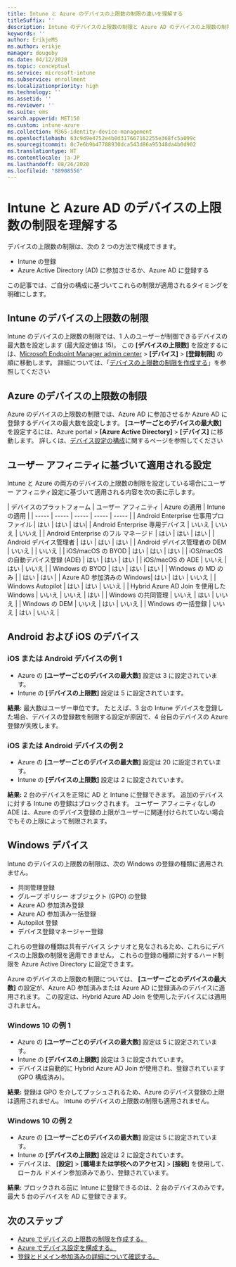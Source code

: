 ```yaml
---
title: Intune と Azure のデバイスの上限数の制限の違いを理解する
titleSuffix: ''
description: Intune のデバイスの上限数の制限と Azure AD のデバイスの上限数の制限の違いを理解します。
keywords: ''
author: ErikjeMS
ms.author: erikje
manager: dougeby
ms.date: 04/12/2020
ms.topic: conceptual
ms.service: microsoft-intune
ms.subservice: enrollment
ms.localizationpriority: high
ms.technology: ''
ms.assetid: ''
ms.reviewer: ''
ms.suite: ems
search.appverid: MET150
ms.custom: intune-azure
ms.collection: M365-identity-device-management
ms.openlocfilehash: 63c9d9e4752e4b0d317667162255e368fc5a099c
ms.sourcegitcommit: 0c7e6b9b47788930dca543d86a95348da4b0d902
ms.translationtype: HT
ms.contentlocale: ja-JP
ms.lasthandoff: 08/26/2020
ms.locfileid: "88908556"
---
```

# <a name="understand-intune-and-azure-ads-device-limit-restrictions"></a>Intune と Azure AD のデバイスの上限数の制限を理解する

デバイスの上限数の制限は、次の 2 つの方法で構成できます。
- Intune の登録
- Azure Active Directory (AD) に参加させるか、Azure AD に登録する

この記事では、ご自分の構成に基づいてこれらの制限が適用されるタイミングを明確にします。

## <a name="intune-device-limit-restrictions"></a>Intune のデバイスの上限数の制限

Intune のデバイスの上限数の制限では、1 人のユーザーが制御できるデバイスの最大数を設定します (最大設定値は 15)。 この **[デバイスの上限数]** を設定するには、[Microsoft Endpoint Manager admin center](https://go.microsoft.com/fwlink/?linkid=2109431) >  **[デバイス]**  >  **[登録制限]** の順に移動します。 詳細については、「[デバイスの上限数の制限を作成する](enrollment-restrictions-set.md#create-a-device-limit-restriction)」を参照してください

## <a name="azure-device-limit-restriction"></a>Azure のデバイスの上限数の制限

Azure のデバイスの上限数の制限では、Azure AD に参加させるか Azure AD に登録するデバイスの最大数を設定します。 **[ユーザーごとのデバイスの最大数]** を設定するには、Azure portal > **[Azure Active Directory]**  >  **[デバイス]** に移動します。 詳しくは、[デバイス設定の構成](/azure/active-directory/devices/device-management-azure-portal)に関するページを参照してください

## <a name="settings-applied-based-on-user-affinity"></a>ユーザー アフィニティに基づいて適用される設定

Intune と Azure の両方のデバイスの上限数の制限を設定している場合にユーザー アフィニティ設定に基づいて適用される内容を次の表に示します。

| デバイスのプラットフォーム | ユーザー アフィニティ | Azure の適用 | Intune の適用 |
| ----- | ----- | ----- | ----- | ----- |
| Android Enterprise 仕事用プロファイル | はい | はい | はい|
| Android Enterprise 専用デバイス | いいえ | いいえ | いいえ |
| Android Enterprise のフル マネージド | はい | はい | はい |
| Android デバイス管理者 | はい | はい | はい |
| Android デバイス管理者の DEM | いいえ | | いいえ | 
| iOS/macOS の BYOD | はい | はい | はい |
| iOS/macOS の自動デバイス登録 (ADE) | はい | はい | はい |
| iOS/macOS の ADE | いいえ | はい | いいえ |
| Windows の BYOD | はい | はい | はい |
| Windows の MD のみ | | はい | はい |
| Azure AD 参加済みの Windows| はい | はい | いいえ |
| Windows Autopilot | はい | はい | いいえ |
| Hybrid Azure AD Join を使用した Windows | いいえ | いいえ | はい |
| Windows の共同管理 | いいえ | はい | いいえ |
| Windows の DEM | いいえ | はい | いいえ |
| Windows の一括登録 | いいえ | はい | いいえ |


## <a name="android-and-ios-devices"></a>Android および iOS のデバイス

### <a name="ios-or-android-devices-example-1"></a>iOS または Android デバイスの例 1

- Azure の **[ユーザーごとのデバイスの最大数]** 設定は 3 に設定されています。
- Intune の **[デバイスの上限数]** 設定は 5 に設定されています。
 
**結果:** 最大数はユーザー単位です。 たとえば、3 台の Intune デバイスを登録した場合、デバイスの登録数を制限する設定が原因で、4 台目のデバイスの Azure 登録が失敗します。

### <a name="ios-or-android-devices-example-2"></a>iOS または Android デバイスの例 2

- Azure の **[ユーザーごとのデバイスの最大数]** 設定は 20 に設定されています。
- Intune の **[デバイスの上限数]** 設定は 2 に設定されています。

**結果:** 2 台のデバイスを正常に AD と Intune に登録できます。 追加のデバイスに対する Intune の登録はブロックされます。 ユーザー アフィニティなしの ADE は、Azure のデバイス登録の上限がユーザーに関連付けられていない場合でもその上限によって制限されます。

## <a name="windows-devices"></a>Windows デバイス

Intune のデバイスの上限数の制限は、次の Windows の登録の種類に適用されません。
- 共同管理登録
- グループ ポリシー オブジェクト (GPO) の登録
- Azure AD 参加済み登録
- Azure AD 参加済み一括登録
- Autopilot 登録
- デバイス登録マネージャー登録

これらの登録の種類は共有デバイス シナリオと見なされるため、これらにデバイスの上限数の制限を適用できません。 これらの登録の種類に対するハード制限を Azure Active Directory に設定できます。

Azure のデバイスの上限数の制限については、 **[ユーザーごとのデバイスの最大数]** の設定が、Azure AD 参加済みまたは Azure AD に登録済みのデバイスに適用されます。 この設定は、Hybrid Azure AD Join を使用したデバイスには適用されません。

### <a name="windows-10-example-1"></a>Windows 10 の例 1

- Azure の **[ユーザーごとのデバイスの最大数]** 設定は 5 に設定されています。
- Intune の **[デバイスの上限数]** 設定は 3 に設定されています。
- デバイスは自動的に Hybrid Azure AD Join が使用され、登録されています (GPO 構成済み)。

**結果:** 登録は GPO を介してプッシュされるため、Azure のデバイス登録の上限は適用されません。  Intune のデバイスの上限数の制限も適用されません。

### <a name="windows-10-example-2"></a>Windows 10 の例 2

- Azure の **[ユーザーごとのデバイスの最大数]** 設定は 5 に設定されています。
- Intune の **[デバイスの上限数]** 設定は 2 に設定されています。
- デバイスは、 **[設定]**  >  **[職場または学校へのアクセス]**  >  **[接続]** を使用して、ローカル ドメイン参加済みであり、登録されています。

**結果:** ブロックされる前に Intune に登録できるのは、2 台のデバイスのみです。 最大 5 台のデバイスを AD に登録できます。


## <a name="next-steps"></a>次のステップ

- [Azure でデバイスの上限数の制限を作成する。](/azure/active-directory/devices/device-management-azure-portal#configure-device-settings)
- [Azure でデバイス設定を構成する。](enrollment-restrictions-set.md#create-a-device-limit-restriction)
- [登録とドメイン参加済みの詳細について確認する。](/azure/active-directory/devices/overview#getting-devices-in-azure-ad)